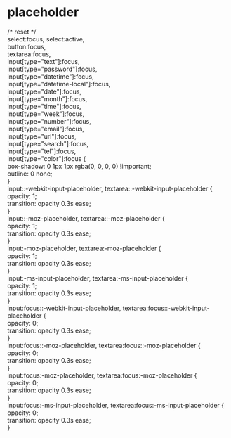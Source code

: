 # placeholder



/* reset */    
select:focus, select:active,  
button:focus,  
textarea:focus,  
input[type="text"]:focus,  
input[type="password"]:focus,   
input[type="datetime"]:focus,  
input[type="datetime-local"]:focus,  
input[type="date"]:focus,  
input[type="month"]:focus,  
input[type="time"]:focus,  
input[type="week"]:focus,  
input[type="number"]:focus,  
input[type="email"]:focus,  
input[type="url"]:focus,  
input[type="search"]:focus,  
input[type="tel"]:focus,  
input[type="color"]:focus {  
    box-shadow: 0 1px 1px rgba(0, 0, 0, 0) !important;  
    outline: 0 none;  
}  
input::-webkit-input-placeholder, textarea::-webkit-input-placeholder {  
    opacity: 1;  
    transition: opacity 0.3s ease;  
}  
input::-moz-placeholder, textarea::-moz-placeholder {  
    opacity: 1;  
    transition: opacity 0.3s ease;  
}  
input:-moz-placeholder, textarea:-moz-placeholder {  
    opacity: 1;  
    transition: opacity 0.3s ease;  
}  
input:-ms-input-placeholder, textarea:-ms-input-placeholder {  
    opacity: 1;  
    transition: opacity 0.3s ease;  
}  
input:focus::-webkit-input-placeholder, textarea:focus::-webkit-input-placeholder {  
    opacity: 0;  
    transition: opacity 0.3s ease;  
}  
input:focus::-moz-placeholder, textarea:focus::-moz-placeholder {  
    opacity: 0;  
    transition: opacity 0.3s ease;  
}  
input:focus:-moz-placeholder, textarea:focus:-moz-placeholder {  
    opacity: 0;  
    transition: opacity 0.3s ease;  
}  
input:focus:-ms-input-placeholder, textarea:focus:-ms-input-placeholder {  
    opacity: 0;  
    transition: opacity 0.3s ease;  
}  
